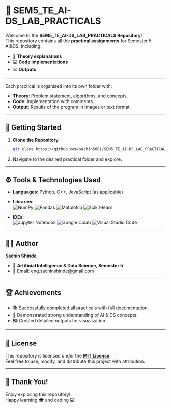 
# 🌟 SEM5_TE_AI-DS_LAB_PRACTICALS

Welcome to the **SEM5_TE_AI-DS_LAB_PRACTICALS Repository**!  
This repository contains all the **practical assignments** for Semester 5 AI&DS, including:
- 📖 **Theory explanations**
- 💻 **Code implementations**
- 📊 **Outputs**

---


Each practical is organized into its own folder with:
- **Theory**: Problem statement, algorithms, and concepts.
- **Code**: Implementation with comments.
- **Output**: Results of the program in images or text format.

---

## 🚀 Getting Started

1. **Clone the Repository**  
   ```bash
   git clone https://github.com/sachin5601/SEM5_TE_AI-DS_LAB_PRACTICALS.git
   ```

2. Navigate to the desired practical folder and explore.

---

## ⚙️ Tools & Technologies Used

- **Languages**: Python, C++, JavaScript (as applicable)  
- **Libraries**:  
  ![NumPy](https://img.shields.io/badge/-NumPy-013243?style=flat-square&logo=NumPy&logoColor=white) 
  ![Pandas](https://img.shields.io/badge/-Pandas-150458?style=flat-square&logo=Pandas&logoColor=white) 
  ![Matplotlib](https://img.shields.io/badge/-Matplotlib-0A0A0A?style=flat-square&logo=Matplotlib&logoColor=white) 
  ![Scikit-learn](https://img.shields.io/badge/-Scikit--learn-F7931E?style=flat-square&logo=scikit-learn&logoColor=white)

- **IDEs**:  
  ![Jupyter Notebook](https://img.shields.io/badge/-Jupyter%20Notebook-F37626?style=flat-square&logo=Jupyter&logoColor=white) 
  ![Google Colab](https://img.shields.io/badge/Google%20Colab-F9AB00?style=flat-square&logo=google-colab&logoColor=white)
  ![Visual Studio Code](https://img.shields.io/badge/-VS%20Code-007ACC?style=flat-square&logo=visual-studio-code&logoColor=white)

---



## 👨‍💻 Author

**Sachin Shinde**  
- 🌟 **Artificial Intelligence & Data Science, Semester 5**  
- 📧 Email: eng.sachinshinde@gmail.com  

---

## 🏆 Achievements
- 📚 Successfully completed all practicals with full documentation.
- 🧠 Demonstrated strong understanding of AI & DS concepts.
- 🖼️ Created detailed outputs for visualization.

---

## 📜 License

This repository is licensed under the **[MIT License](LICENSE)**.  
Feel free to use, modify, and distribute this project with attribution.

---

## 🎉 Thank You!

Enjoy exploring this repository!  
Happy learning 🎓 and coding 💻!
